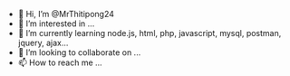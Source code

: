 - 👋 Hi, I’m @MrThitipong24
- 👀 I’m interested in ...
- 🌱 I’m currently learning node.js, html, php, javascript, mysql, postman, jquery, ajax...
- 💞️ I’m looking to collaborate on ...
- 📫 How to reach me ...

<!---
MrThitipong24/MrThitipong24 is a ✨ special ✨ repository because its `README.md` (this file) appears on your GitHub profile.
You can click the Preview link to take a look at your changes.
--->
